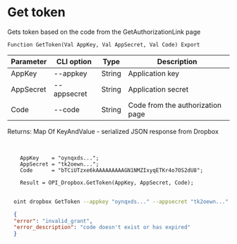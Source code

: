 ﻿---
sidebar_position: 2
---

# Get token
 Gets token based on the code from the GetAuthorizationLink page



`Function GetToken(Val AppKey, Val AppSecret, Val Code) Export`

  | Parameter | CLI option | Type | Description |
  |-|-|-|-|
  | AppKey | --appkey | String | Application key |
  | AppSecret | --appsecret | String | Application secret |
  | Code | --code | String | Code from the authorization page |

  
  Returns:  Map Of KeyAndValue - serialized JSON response from Dropbox

<br/>




```bsl title="Code example"
    AppKey    = "oynqxds...";
    AppSecret = "tk2oewn...";
    Code      = "bTCiUTzxe6kAAAAAAAAAGN1NMZIxyqETKr4o7OS2dU8";

    Result = OPI_Dropbox.GetToken(AppKey, AppSecret, Code);
```



```sh title="CLI command example"
    
  oint dropbox GetToken --appkey "oynqxds..." --appsecret "tk2oewn..." --code "bTCiUTzxe6kAAAAAAAAAGN1NMZIxyqETKr4o7OS2dU8"

```

```json title="Result"
  {
  "error": "invalid_grant",
  "error_description": "code doesn't exist or has expired"
  }

```
